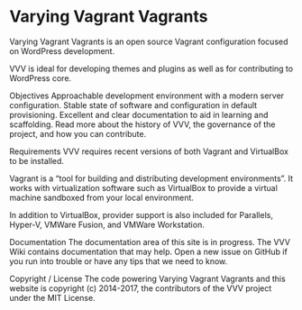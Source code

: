 # Varying Vagrant Vagrants

Varying Vagrant Vagrants is an open source Vagrant configuration focused on WordPress development.

VVV is ideal for developing themes and plugins as well as for contributing to WordPress core.

Objectives
Approachable development environment with a modern server configuration.
Stable state of software and configuration in default provisioning.
Excellent and clear documentation to aid in learning and scaffolding.
Read more about the history of VVV, the governance of the project, and how you can contribute.

Requirements
VVV requires recent versions of both Vagrant and VirtualBox to be installed.

Vagrant is a “tool for building and distributing development environments”. It works with virtualization software such as VirtualBox to provide a virtual machine sandboxed from your local environment.

In addition to VirtualBox, provider support is also included for Parallels, Hyper-V, VMWare Fusion, and VMWare Workstation.

Documentation
The documentation area of this site is in progress. The VVV Wiki contains documentation that may help. Open a new issue on GitHub if you run into trouble or have any tips that we need to know.

Copyright / License
The code powering Varying Vagrant Vagrants and this website is copyright (c) 2014-2017, the contributors of the VVV project under the MIT License.
